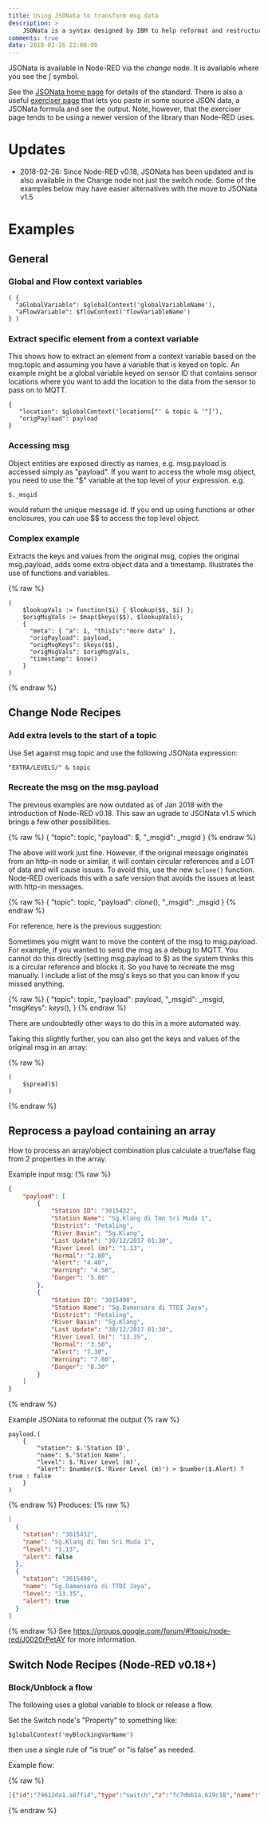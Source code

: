 ```yaml
---
title: Using JSONata to transform msg data
description: >
    JSONata is a syntax designed by IBM to help reformat and restructure JSON data in a similar vein to the way that XLST is used to transform XML data.
comments: true
date: 2018-02-26 22:00:00
---
```


JSONata is available in Node-RED via the _change_ node. It is available where you see the &Integral; symbol.

See the [JSONata home page](http://jsonata.org/) for details of the standard. There is also a useful [exerciser page](http://try.jsonata.org/HJfrIhQEf) that lets you paste in some source JSON data, a JSONata formula and see the output. Note, however, that the exerciser page tends to be using a newer version of the library than Node-RED uses.

# Updates

* 2018-02-26: Since Node-RED v0.18, JSONata has been updated and is also available in the Change node not just the switch node. Some of the examples below
  may have easier alternatives with the move to JSONata v1.5

# Examples

## General

### Global and Flow context variables

    ( {
      "aGlobalVariable": $globalContext('globalVariableName'),
      "aFlowVariable": $flowContext('flowVariableName')
    } )

### Extract specific element from a context variable
This shows how to extract an element from a context variable based on the msg.topic and assuming you have a variable that is keyed on topic. An example might be a global variable keyed on sensor ID that contains sensor locations where you want to add the location to the data from the sensor to pass on to MQTT.

    {
       "location": $globalContext('locations["' & topic & '"]'),
       "origPayload": payload
    }

### Accessing msg
Object entities are exposed directly as names, e.g. msg.payload is accessed simply as "payload". If you want to access the whole msg object, you need to use the "$" variable at the top level of your expression. e.g.

    $._msgid

would return the unique message id. If you end up using functions or other enclosures, you can use $$ to access the top level object.

### Complex example

Extracts the keys and values from the original msg, copies the original msg.payload, adds some extra object data and a timestamp. Illustrates the use of functions and variables.

{% raw %}
```
(
    $lookupVals := function($i) { $lookup($$, $i) };
    $origMsgVals := $map($keys($$), $lookupVals);
    {
      "meta": { "a": 1, "thisIs":"more data" },
      "origPayload": payload,
      "origMsgKeys": $keys($$),
      "origMsgVals": $origMsgVals,
      "timestamp": $now()
    }
)
```
{% endraw %}

## Change Node Recipes

### Add extra levels to the start of a topic
Use Set against msg.topic and use the following JSONata expression:

    "EXTRA/LEVELS/" & topic

### Recreate the msg on the msg.payload

The previous examples are now outdated as of Jan 2018 with the introduction of Node-RED v0.18. This saw an ugrade to JSONata v1.5 which brings a few other possibilities.

{% raw %}
    {
      "topic": topic,
      "payload": $,
      "_msgid": _msgid
    }
{% endraw %}

The above will work just fine. However, if the original message originates from an http-in node or similar, it will contain circular references and a LOT of data and will cause issues.
To avoid this, use the new `$clone()` function. Node-RED overloads this with a safe version that avoids the issues at least with http-in messages.

{% raw %}
    {
      "topic": topic,
      "payload": $clone($),
      "_msgid": _msgid
    }
{% endraw %}

For reference, here is the previous suggestion:

Sometimes you might want to move the content of the msg to msg.payload. For example, if you wanted to send the msg as a debug to MQTT. You cannot do this directly (setting msg.payload to $) as the system thinks this is a circular reference and blocks it. So you have to recreate the msg manually. I include a list of the msg's keys so that you can know if you missed anything.

{% raw %}
    {
      "topic": topic,
      "payload": payload,
      "_msgid": _msgid,
      "msgKeys": $keys($),
    }
{% endraw %}

There are undoubtedly other ways to do this in a more automated way.

Taking this slightly further, you can also get the keys and values of the original msg in an array:

{% raw %}
```
(
    $spread($)
)
```
{% endraw %}

## Reprocess a payload containing an array

How to process an array/object combination plus calculate a true/false flag from 2 properties in the array.

Example input msg:
{% raw %}
```json
{
    "payload": [
        {
            "Station ID": "3015432",
            "Station Name": "Sg.Klang di Tmn Sri Muda 1",
            "District": "Petaling",
            "River Basin": "Sg.Klang",
            "Last Update": "30/12/2017 01:30",
            "River Level (m)": "1.13",
            "Normal": "2.80",
            "Alert": "4.40",
            "Warning": "4.58",
            "Danger": "5.00"
        },
        {
            "Station ID": "3015490",
            "Station Name": "Sg.Damansara di TTDI Jaya",
            "District": "Petaling",
            "River Basin": "Sg.Klang",
            "Last Update": "30/12/2017 01:30",
            "River Level (m)": "13.35",
            "Normal": "3.50",
            "Alert": "7.30",
            "Warning": "7.80",
            "Danger": "8.30"
        }
    ]
}
```
{% endraw %}

Example JSONata to reformat the output
{% raw %}
```
payload.(
	{
		"station": $.'Station ID',
    	"name": $.'Station Name',
        "level": $.'River Level (m)',
        "alert": $number($.'River Level (m)') > $number($.Alert) ? true : false
    }
)
```
{% endraw %}
Produces:
{% raw %}
```json
[
  {
    "station": "3015432",
    "name": "Sg.Klang di Tmn Sri Muda 1",
    "level": "1.13",
    "alert": false
  },
  {
    "station": "3015490",
    "name": "Sg.Damansara di TTDI Jaya",
    "level": "13.35",
    "alert": true
  }
]
```
{% endraw %}
See https://groups.google.com/forum/#!topic/node-red/J0020rPetAY for more information.

## Switch Node Recipes (Node-RED v0.18+)

### Block/Unblock a flow

The following uses a global variable to block or release a flow.

Set the Switch node's "Property" to something like:

```
$globalContext('myBlockingVarName')
```

then use a single rule of "is true" or "is false" as needed.

Example flow:

{% raw %}
```json
[{"id":"79612da1.a87f14","type":"switch","z":"fc7dbb1a.619c18","name":"","property":"$globalContext('blockme')","propertyType":"jsonata","rules":[{"t":"false"},{"t":"else"}],"checkall":"true","repair":false,"outputs":2,"x":610,"y":360,"wires":[["d7ecac3d.087e8"],["24348e06.690802"]],"outputLabels":["blockme = false so let msg through","blockme = true so divert msg"]},{"id":"344a17cb.6b29a8","type":"inject","z":"fc7dbb1a.619c18","name":"","topic":"","payload":"I'm free!","payloadType":"str","repeat":"","crontab":"","once":false,"onceDelay":0.1,"x":210,"y":360,"wires":[["c6c56c95.5b904"]]},{"id":"d7ecac3d.087e8","type":"debug","z":"fc7dbb1a.619c18","name":"","active":true,"tosidebar":true,"console":false,"tostatus":false,"complete":"payload","x":770,"y":360,"wires":[]},{"id":"c6c56c95.5b904","type":"change","z":"fc7dbb1a.619c18","name":"","rules":[{"t":"set","p":"blockme","pt":"global","to":"false","tot":"bool"}],"action":"","property":"","from":"","to":"","reg":false,"x":430,"y":360,"wires":[["79612da1.a87f14"]]},{"id":"77f7b642.176db8","type":"inject","z":"fc7dbb1a.619c18","name":"","topic":"","payload":"I'm Blocked!","payloadType":"str","repeat":"","crontab":"","once":false,"onceDelay":0.1,"x":190,"y":400,"wires":[["4ff8b82e.511858"]]},{"id":"4ff8b82e.511858","type":"change","z":"fc7dbb1a.619c18","name":"","rules":[{"t":"set","p":"blockme","pt":"global","to":"true","tot":"bool"}],"action":"","property":"","from":"","to":"","reg":false,"x":430,"y":400,"wires":[["79612da1.a87f14"]]},{"id":"24348e06.690802","type":"debug","z":"fc7dbb1a.619c18","name":"","active":false,"tosidebar":true,"console":false,"tostatus":false,"complete":"payload","x":770,"y":400,"wires":[]}]
```
{% endraw %}
